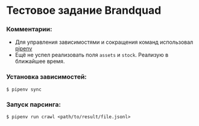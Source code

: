 # Тестовое задание Brandquad

### Комментарии:
* Для управления зависимостями и сокращения команд использовал [pipenv](https://github.com/pypa/pipenv) 
* Ещё не успел реализовать поля `assets` и `stock`. Реализую в ближайшее время.

### Установка зависимостей:
```
$ pipenv sync
```

### Запуск парсинга:
```
$ pipenv run crawl <path/to/result/file.jsonl>
```
